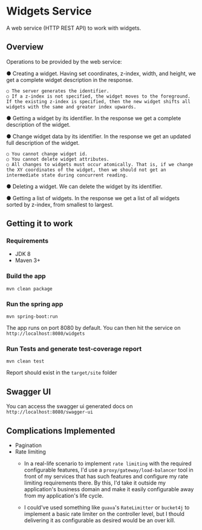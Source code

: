 # Widgets Service

A web service (HTTP REST API) to work with widgets.

## Overview  

Operations to be provided by the web service:

● Creating a widget. Having set coordinates, z-index, width, and height, we get a complete widget description in the response.

    ○ The server generates the identifier.
    ○ If a z-index is not specified, the widget moves to the foreground. If the existing z-index is specified, then the new widget shifts all widgets with the same and greater index upwards.

● Getting a widget by its identifier. In the response we get a complete description of the
widget.

● Change widget data by its identifier. In the response we get an updated full description of the widget.

    ○ You cannot change widget id.
    ○ You cannot delete widget attributes.
    ○ All changes to widgets must occur atomically. That is, if we change the ​XY coordinates of the widget, then we should not get an intermediate state during concurrent reading.

● Deleting a widget. We can delete the widget by its identifier.

● Getting a list of widgets. In the response we get a list of all widgets sorted by z-index,
from smallest to largest.

## Getting it to work
### Requirements
- JDK 8
- Maven 3+
### Build the app
    mvn clean package
### Run the spring app 
    
    mvn spring-boot:run
The app runs on port 8080 by default. You can then hit the service on `http://localhost:8080/widgets`
### Run Tests and generate test-coverage report
    mvn clean test
Report should exist in the `target/site` folder 
## Swagger UI
You can access the swagger ui generated docs on `http://localhost:8080/swagger-ui`

## Complications Implemented
* Pagination
* Rate limiting
    * In a real-life scenario to implement `rate limiting` with the required configurable features, I'd use a `proxy/gateway/load-balancer` tool in front of my services that has such features and configure my rate limiting requirements there. By this, I'd take it outside my application's business domain and make it easily configurable away from my application's life cycle. 
    
    * I could've used something like `guava`'s `RateLimitter` or `bucket4j` to implement a basic rate limiter on the controller level, but I thould delivering it as configurable as desired would be an over kill.
